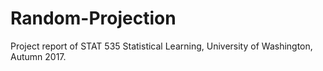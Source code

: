 # Random-Projection
Project report of STAT 535 Statistical Learning, University of Washington,  Autumn 2017.
